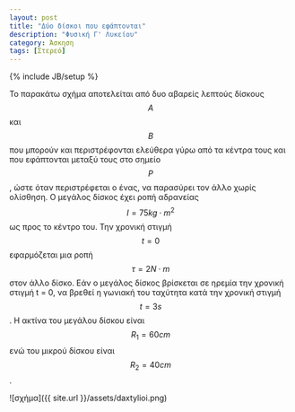 ```yaml
---
layout: post
title: "Δύο δίσκοι που εφάπτονται"
description: "Φυσική Γ' Λυκείου"
category: Άσκηση
tags: [Στερεό]
---
```

{% include JB/setup %}

Το παρακάτω σχήμα αποτελείται από δυο αβαρείς λεπτούς δίσκους $$Α$$ και $$Β$$ που μπορούν και περιστρέφονται ελεύθερα γύρω από τα κέντρα τους και που εφάπτονται μεταξύ τους στο σημείο $$Ρ$$, ώστε όταν περιστρέφεται ο ένας, να παρασύρει τον άλλο χωρίς ολίσθηση. Ο μεγάλος δίσκος έχει ροπή αδρανείας $$Ι = 75 kg \cdot m^2$$ ως προς το κέντρο του. Την χρονική στιγμή $$t = 0$$ εφαρμόζεται μια ροπή $$τ = 2 Ν \cdot m$$ στον άλλο δίσκο. Εάν ο μεγάλος δίσκος 
βρίσκεται σε ηρεμία την χρονική στιγμή t = 0, να βρεθεί η γωνιακή του ταχύτητα κατά την χρονική στιγμή $$t = 3 s$$. Η ακτίνα του μεγάλου δίσκου είναι $$R_1 = 60 cm$$ ενώ του μικρού δίσκου είναι $$R_2 = 40cm$$.

![σχήμα]({{ site.url }}/assets/daxtylioi.png) 

